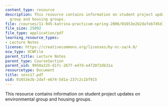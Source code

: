 ```yaml
---
content_type: resource
description: This resource contains information on student project updates on environmental
  group and housing groups.
file: /courses/11-945-katrina-practicum-spring-2006/01653e2b2dafeb745d1a237c2c1bf915_sess17.pdf
file_size: 25892
file_type: application/pdf
learning_resource_types:
- Lecture Notes
license: https://creativecommons.org/licenses/by-nc-sa/4.0/
ocw_type: OCWFile
parent_title: Lecture Notes
parent_type: CourseSection
parent_uid: 9950a225-d1fc-2677-e47d-e472072db31a
resourcetype: Document
title: sess17.pdf
uid: 01653e2b-2daf-eb74-5d1a-237c2c1bf915
---
```

This resource contains information on student project updates on environmental group and housing groups.